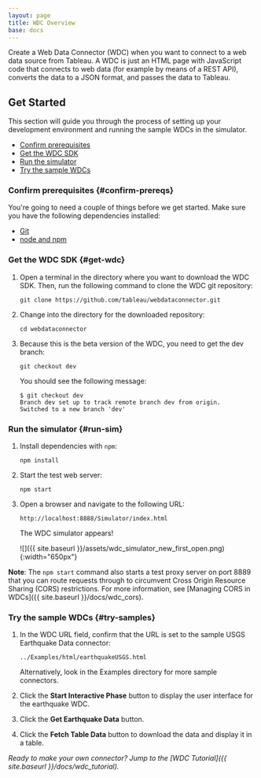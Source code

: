 ```yaml
---
layout: page
title: WDC Overview
base: docs
---
```


Create a Web Data Connector (WDC) when you want to connect to a web data source from Tableau. A WDC is just an HTML page with JavaScript code that connects to web data (for example by means of a REST API), converts the data to a JSON format, and passes the data to Tableau. 

Get Started
-----------
This section will guide you through the process of setting up your development environment and running the sample WDCs in the simulator.

* [Confirm prerequisites](#confirm-prereqs)
* [Get the WDC SDK](#get-wdc)
* [Run the simulator](#run-sim)
* [Try the sample WDCs](#try-samples)

### Confirm prerequisites {#confirm-prereqs}

You're going to need a couple of things before we get started. Make sure you have the following dependencies installed:

* [Git](https://git-scm.com/downloads)
* [node and npm](https://nodejs.org/en/download/)

### Get the WDC SDK {#get-wdc}

1. Open a terminal in the directory where you want to download the WDC SDK. Then, run the following command to clone the WDC git repository:

   ```
   git clone https://github.com/tableau/webdataconnector.git
   ```

1. Change into the directory for the downloaded repository:

   ```
   cd webdataconnector
   ```

1. Because this is the beta version of the WDC, you need to get the dev branch:

   ```
   git checkout dev
   ```

   You should see the following message:

   ``` 
   $ git checkout dev
   Branch dev set up to track remote branch dev from origin.
   Switched to a new branch 'dev'
   ```

### Run the simulator {#run-sim}

1. Install dependencies with `npm`:

   ```
   npm install
   ```

2. Start the test web server:

   ```
   npm start
   ```

3. Open a browser and navigate to the following URL:

   
   ```
   http://localhost:8888/Simulator/index.html 
   ```

   The WDC simulator appears!

   ![]({{ site.baseurl }}/assets/wdc_simulator_new_first_open.png){:width="650px"}


**Note**: The `npm start` command also starts a test proxy server on port 8889 that you can route requests through to circumvent Cross Origin Resource Sharing (CORS) restrictions. For more information, see [Managing CORS in WDCs]({{ site.baseurl }}/docs/wdc_cors).

### Try the sample WDCs {#try-samples}

1. In the WDC URL field, confirm that the URL is set to the sample USGS Earthquake Data connector:
   
   ```
   ../Examples/html/earthquakeUSGS.html
   ```

   Alternatively, look in the Examples directory for more sample connectors.

1. Click the **Start Interactive Phase** button to display the user interface for the earthquake WDC.

1. Click the **Get Earthquake Data** button.

1. Click the **Fetch Table Data** button to download the data and display it in a table.


*Ready to make your own connector? Jump to the [WDC Tutorial]({{ site.baseurl }}/docs/wdc_tutorial).*
